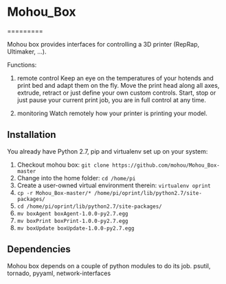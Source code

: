 # Mohou_Box
=========

Mohou box provides interfaces for controlling a 3D printer (RepRap, Ultimaker, ...). 

Functions:
1) remote control
Keep an eye on the temperatures of your hotends and print bed and adapt them on the fly.
Move the print head along all axes, extrude, retract or just define your own custom controls.
Start, stop or just pause your current print job, you are in full control at any time.

2) monitoring
Watch remotely how your printer is printing your model.

Installation
------------
You already have Python 2.7, pip and virtualenv set up on your system:

1. Checkout mohou box: `git clone https://github.com/mohou/Mohou_Box-master`
2. Change into the home folder: `cd /home/pi`
3. Create a user-owned virtual environment therein: `virtualenv oprint`
4. `cp -r Mohou_Box-master/* /home/pi/oprint/lib/python2.7/site-packages/`
5. `cd /home/pi/oprint/lib/python2.7/site-packages/`
6. `mv boxAgent boxAgent-1.0.0-py2.7.egg`
7. `mv boxPrint boxPrint-1.0.0-py2.7.egg`
8. `mv boxUpdate boxUpdate-1.0.0-py2.7.egg`

Dependencies
------------

Mohou box depends on a couple of python modules to do its job. 
        psutil, tornado, pyyaml, network-interfaces



